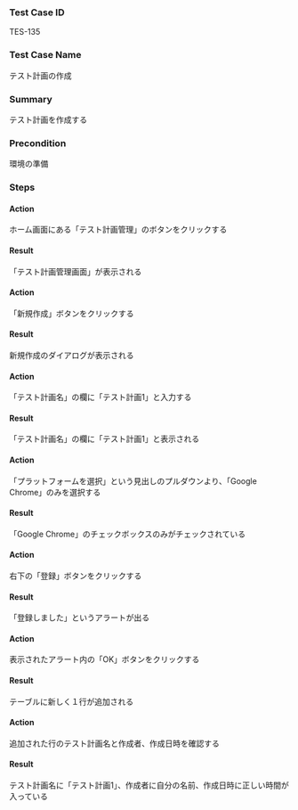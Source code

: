 ### Test Case ID
TES-135

### Test Case Name
テスト計画の作成

### Summary
テスト計画を作成する

### Precondition
環境の準備

### Steps

#### Action
ホーム画面にある「テスト計画管理」のボタンをクリックする
#### Result
「テスト計画管理画面」が表示される

#### Action
「新規作成」ボタンをクリックする
#### Result
新規作成のダイアログが表示される

#### Action
「テスト計画名」の欄に「テスト計画1」と入力する
#### Result
「テスト計画名」の欄に「テスト計画1」と表示される

#### Action
「プラットフォームを選択」という見出しのプルダウンより、「Google Chrome」のみを選択する
#### Result
「Google Chrome」のチェックボックスのみがチェックされている

#### Action
右下の「登録」ボタンをクリックする
#### Result
「登録しました」というアラートが出る

#### Action
表示されたアラート内の「OK」ボタンをクリックする
#### Result
テーブルに新しく１行が追加される

#### Action
追加された行のテスト計画名と作成者、作成日時を確認する
#### Result
テスト計画名に「テスト計画1」、作成者に自分の名前、作成日時に正しい時間が入っている
